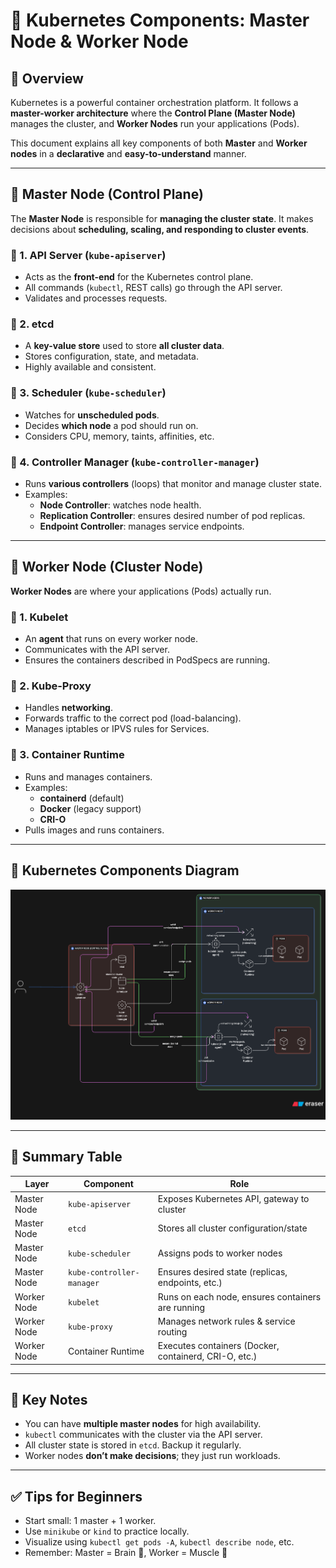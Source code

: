 # 📘 Kubernetes Components: Master Node & Worker Node

## 📖 Overview

Kubernetes is a powerful container orchestration platform. It follows a **master-worker architecture** where the **Control Plane (Master Node)** manages the cluster, and **Worker Nodes** run your applications (Pods).

This document explains all key components of both **Master** and **Worker nodes** in a **declarative** and **easy-to-understand** manner.

---

## 🧠 Master Node (Control Plane)

The **Master Node** is responsible for **managing the cluster state**. It makes decisions about **scheduling, scaling, and responding to cluster events**.

### 🔹 1. API Server (`kube-apiserver`)
- Acts as the **front-end** for the Kubernetes control plane.
- All commands (`kubectl`, REST calls) go through the API server.
- Validates and processes requests.

### 🔹 2. etcd
- A **key-value store** used to store **all cluster data**.
- Stores configuration, state, and metadata.
- Highly available and consistent.

### 🔹 3. Scheduler (`kube-scheduler`)
- Watches for **unscheduled pods**.
- Decides **which node** a pod should run on.
- Considers CPU, memory, taints, affinities, etc.

### 🔹 4. Controller Manager (`kube-controller-manager`)
- Runs **various controllers** (loops) that monitor and manage cluster state.
- Examples:
  - **Node Controller**: watches node health.
  - **Replication Controller**: ensures desired number of pod replicas.
  - **Endpoint Controller**: manages service endpoints.

---

## 🧱 Worker Node (Cluster Node)

**Worker Nodes** are where your applications (Pods) actually run.

### 🔹 1. Kubelet
- An **agent** that runs on every worker node.
- Communicates with the API server.
- Ensures the containers described in PodSpecs are running.

### 🔹 2. Kube-Proxy
- Handles **networking**.
- Forwards traffic to the correct pod (load-balancing).
- Manages iptables or IPVS rules for Services.

### 🔹 3. Container Runtime
- Runs and manages containers.
- Examples:
  - **containerd** (default)
  - **Docker** (legacy support)
  - **CRI-O**
- Pulls images and runs containers.

---

## 🧩 Kubernetes Components Diagram

![Kubernetes Architecture](./diagram/k8s-cluster-componets-communication-diagram.png)

---

## 📝 Summary Table

| Layer         | Component                 | Role                                                                 |
|---------------|---------------------------|----------------------------------------------------------------------|
| Master Node   | `kube-apiserver`           | Exposes Kubernetes API, gateway to cluster                           |
| Master Node   | `etcd`                     | Stores all cluster configuration/state                               |
| Master Node   | `kube-scheduler`           | Assigns pods to worker nodes                                         |
| Master Node   | `kube-controller-manager`  | Ensures desired state (replicas, endpoints, etc.)                    |
| Worker Node   | `kubelet`                  | Runs on each node, ensures containers are running                    |
| Worker Node   | `kube-proxy`               | Manages network rules & service routing                              |
| Worker Node   | Container Runtime          | Executes containers (Docker, containerd, CRI-O, etc.)                |

---

## 🧭 Key Notes
- You can have **multiple master nodes** for high availability.
- `kubectl` communicates with the cluster via the API server.
- All cluster state is stored in `etcd`. Backup it regularly.
- Worker nodes **don’t make decisions**; they just run workloads.

---

## ✅ Tips for Beginners
- Start small: 1 master + 1 worker.
- Use `minikube` or `kind` to practice locally.
- Visualize using `kubectl get pods -A`, `kubectl describe node`, etc.
- Remember: Master = Brain 🧠, Worker = Muscle 💪
